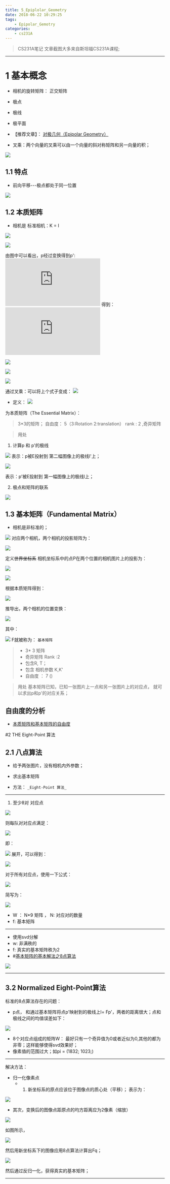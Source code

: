 ```yaml
---
title: 5_Epiplolar_Geometry
date: 2018-06-22 10:29:25
tags:
	- Epipolar_Gemotry
categories:
	- cs231A
---
```

> CS231A笔记
> 文章截图大多来自斯坦福CS231A课程;
---

# 1 基本概念

- 相机的旋转矩阵： 正交矩阵

- 极点
- 极线
- 极平面

- 【推荐文章】：  [对极几何（Epipolar Geometry）](http://www.cnblogs.com/clarenceliang/p/6704970.html)

- 叉乘：两个向量的叉乘可以由一个向量的斜对称矩阵和另一向量的积；

![](https://upload-images.jianshu.io/upload_images/5361608-58e56509b18c3aac.png?imageMogr2/auto-orient/strip%7CimageView2/2/w/1240)


## 1.1 特点
- 前向平移---极点都处于同一位置

![](https://upload-images.jianshu.io/upload_images/5361608-d9608d848346057d.png?imageMogr2/auto-orient/strip%7CimageView2/2/w/1240)







## 1.2 本质矩阵
- 相机是 标准相机：K = I

![](https://upload-images.jianshu.io/upload_images/5361608-24fd49f34c17ed5e.png?imageMogr2/auto-orient/strip%7CimageView2/2/w/1240)


![](https://upload-images.jianshu.io/upload_images/5361608-26aa928ebfa621b2.png?imageMogr2/auto-orient/strip%7CimageView2/2/w/1240)

由图中可以看出，p经过变换得到p':
![](https://latex.codecogs.com/gif.latex?p%5E%7B%27%7D%20%3D%20R%5Ccdot%20p&plus;T)
得到：
![](https://latex.codecogs.com/gif.latex?p%20%3D%20R%5E%7BT%7D%5Ccdot%20p%5E%7B%27%7D-%20R%5E%7BT%7DT)

![](https://upload-images.jianshu.io/upload_images/5361608-87f31eed4df5757f.png?imageMogr2/auto-orient/strip%7CimageView2/2/w/1240)


![](https://upload-images.jianshu.io/upload_images/5361608-370b7b6e60cc5083.png?imageMogr2/auto-orient/strip%7CimageView2/2/w/1240)

![](https://upload-images.jianshu.io/upload_images/5361608-7a99b066db36db54.png?imageMogr2/auto-orient/strip%7CimageView2/2/w/1240)

通过叉乘：可以将上个式子变成：
![](https://upload-images.jianshu.io/upload_images/5361608-dd94d10de2b0d6f8.png?imageMogr2/auto-orient/strip%7CimageView2/2/w/1240)

- 定义： 
![](https://upload-images.jianshu.io/upload_images/5361608-a818cd6296f89153.png?imageMogr2/auto-orient/strip%7CimageView2/2/w/1240)

为本质矩阵（The Essential Matrix）：

> 3*3的矩阵；
> 自由度： 5（3:Rotation 2:translation）
> rank : 2 ,奇异矩阵


> 用处

1. 计算p 和 p'的极线

![](https://upload-images.jianshu.io/upload_images/5361608-5e374ad4ee35899c.png?imageMogr2/auto-orient/strip%7CimageView2/2/w/1240)
表示：p被E投射到 第二幅图像上的极线l'上；

![](https://upload-images.jianshu.io/upload_images/5361608-3a66b112ca5c0e67.png?imageMogr2/auto-orient/strip%7CimageView2/2/w/1240)
 
表示：p’被E投射到 第一幅图像上的极线l上；


2. 极点和矩阵的联系

![](https://upload-images.jianshu.io/upload_images/5361608-320355b22790387f.png?imageMogr2/auto-orient/strip%7CimageView2/2/w/1240)


## 1.3 基本矩阵（Fundamental Matrix）
- 相机是非标准的；

![](https://upload-images.jianshu.io/upload_images/5361608-26aa928ebfa621b2.png?imageMogr2/auto-orient/strip%7CimageView2/2/w/1240)
对应两个相机，两个相机的投影矩阵为：

![](https://upload-images.jianshu.io/upload_images/5361608-8e5e3e236a54d742.png?imageMogr2/auto-orient/strip%7CimageView2/2/w/1240)

定义~~世界坐标系~~  相机坐标系中的点P在两个位置的相机图片上的投影为：

![](https://upload-images.jianshu.io/upload_images/5361608-539a4452776e48a1.png?imageMogr2/auto-orient/strip%7CimageView2/2/w/1240)

![](https://upload-images.jianshu.io/upload_images/5361608-f33b5f801b31ac0a.png?imageMogr2/auto-orient/strip%7CimageView2/2/w/1240)


根据本质矩阵得到：

![](https://upload-images.jianshu.io/upload_images/5361608-a1656321484f80b8.png?imageMogr2/auto-orient/strip%7CimageView2/2/w/1240)

推导出，两个相机的位置变换：

![](https://upload-images.jianshu.io/upload_images/5361608-2687edf23d78b80f.png?imageMogr2/auto-orient/strip%7CimageView2/2/w/1240)

其中：

![](https://upload-images.jianshu.io/upload_images/5361608-0593f0f9af9f79b7.png?imageMogr2/auto-orient/strip%7CimageView2/2/w/1240)
F就被称为： `基本矩阵`

>- 3* 3 矩阵
> - 奇异矩阵  Rank :2
>- 包含R, T；
>- 包含 相机参数 K,K'
>- 自由度 ： 7 ()

> 用处
 基本矩阵已知，已知一张图片上一点和另一张图片上的对应点， 就可以求出p和p'的对应关系；

 
## 自由度的分析

- [本质矩阵和基本矩阵的自由度](https://www.zhihu.com/question/270431743)

#2  THE Eight-Point 算法

## 2.1 八点算法
- 给予两张图片，没有相机内外参数；
- 求出基本矩阵

- 方法： `_Eight-Point 算法_ `

---
1. 至少8对 对应点

![](https://upload-images.jianshu.io/upload_images/5361608-750407be55d3a189.png?imageMogr2/auto-orient/strip%7CimageView2/2/w/1240)

则每队对对应点满足：

![](https://upload-images.jianshu.io/upload_images/5361608-39605f51776577d9.png?imageMogr2/auto-orient/strip%7CimageView2/2/w/1240)

即：

![](https://upload-images.jianshu.io/upload_images/5361608-b2ab3e15ad77b5fd.png?imageMogr2/auto-orient/strip%7CimageView2/2/w/1240)
展开，可以得到：

![](https://upload-images.jianshu.io/upload_images/5361608-321f94cfacb01aaf.png?imageMogr2/auto-orient/strip%7CimageView2/2/w/1240)

对于所有对应点，使用一下公式：

![](https://upload-images.jianshu.io/upload_images/5361608-3c3ec40ba81b3477.png?imageMogr2/auto-orient/strip%7CimageView2/2/w/1240)

简写为：

![](https://upload-images.jianshu.io/upload_images/5361608-5766d9a159915312.png?imageMogr2/auto-orient/strip%7CimageView2/2/w/1240)

- W ： N*9 矩阵 ， N: 对应对的数量
- f: 基本矩阵

---
- 使用svd分解
- w: 非满秩的
- f: 真实的基本矩阵秩为2 
- #[基本矩阵的基本解法之8点算法](https://blog.csdn.net/kokerf/article/details/72630863?locationNum=2&fps=1)

![](https://upload-images.jianshu.io/upload_images/5361608-67d92e80c6b464f9.png?imageMogr2/auto-orient/strip%7CimageView2/2/w/1240)


---
## 3.2 Normalized Eight-Point算法
标准的8点算法存在的问题：

- p点， 和通过基本矩阵将点p'映射到的极线上l= Fp'，两者的距离很大；点和极线之间的均值误差如下：

![](https://upload-images.jianshu.io/upload_images/5361608-091b3647c850b792.png?imageMogr2/auto-orient/strip%7CimageView2/2/w/1240)



- 8个对应点组成的矩阵W： 最好只有一个奇异值为0或者近似为0,其他的都为非零；这样能够使得svd效果好；
-  像素值的范围过大；如pi = (1832; 1023;)

---
解决方法：

- 归一化像素点
  - 1. 新坐标系的原点应该位于图像点的质心处（平移）；
表示为：

![](https://upload-images.jianshu.io/upload_images/5361608-6349e1ccc32f9d49.png?imageMogr2/auto-orient/strip%7CimageView2/2/w/1240)

  -  其次，变换后的图像点距原点的均方距离应为2像素（缩放）

![](https://upload-images.jianshu.io/upload_images/5361608-a06c93ec30ac32aa.png?imageMogr2/auto-orient/strip%7CimageView2/2/w/1240)

如图所示，

![](https://upload-images.jianshu.io/upload_images/5361608-446adabfc4846b85.png?imageMogr2/auto-orient/strip%7CimageView2/2/w/1240)



然后用新坐标系下的图像应用8点算法计算出Fq；

![](https://upload-images.jianshu.io/upload_images/5361608-97bf6c2a7e7c0064.png?imageMogr2/auto-orient/strip%7CimageView2/2/w/1240)

然后通过反归一化，获得真实的基本矩阵；




---

